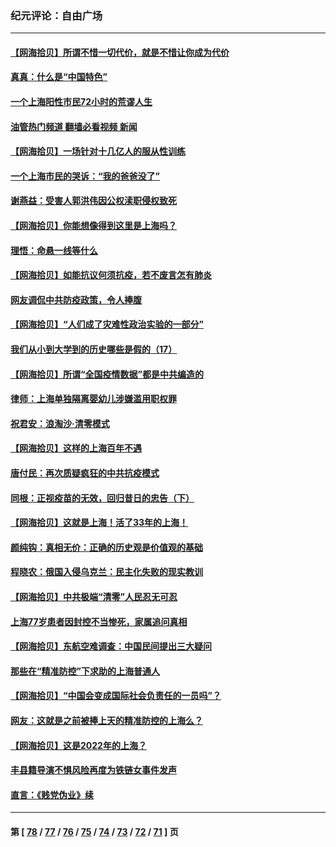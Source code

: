 ### 纪元评论：自由广场
---
#### [【网海拾贝】所谓不惜一切代价，就是不惜让你成为代价](../../pages/nsc993/n13708201.md?04110330) 
#### [真真：什么是“中国特色”](../../pages/nsc993/n13708141.md?04110330) 
#### [一个上海阳性市民72小时的荒谬人生](../../pages/nsc993/n13706620.md?04110330) 
#### [油管热门频道 翻墙必看视频 新闻](ok?04110330)
#### [【网海拾贝】一场针对十几亿人的服从性训练](../../pages/nsc993/n13706555.md?04110330) 
#### [一个上海市民的哭诉：“我的爸爸没了”](../../pages/nsc993/n13706497.md?04110330) 
#### [谢燕益：受害人郭洪伟因公权渎职侵权致死](../../pages/nsc993/n13706184.md?04110330) 
#### [【网海拾贝】你能想像得到这里是上海吗？](../../pages/nsc993/n13704442.md?04110330) 
#### [理悟：命悬一线等什么](../../pages/nsc993/n13703131.md?04110330) 
#### [【网海拾贝】如能抗议何须抗疫，若不废言怎有肺炎](../../pages/nsc993/n13701767.md?04110330) 
#### [网友调侃中共防疫政策，令人捧腹](../../pages/nsc993/n13701561.md?04110330) 
#### [【网海拾贝】“人们成了灾难性政治实验的一部分”](../../pages/nsc993/n13698988.md?04110330) 
#### [我们从小到大学到的历史哪些是假的（17）](../../pages/nsc993/n13698883.md?04110330) 
#### [【网海拾贝】所谓“全国疫情数据”都是中共编造的](../../pages/nsc993/n13694674.md?04110330) 
#### [律师：上海单独隔离婴幼儿涉嫌滥用职权罪](../../pages/nsc993/n13694627.md?04110330) 
#### [祝君安：浪淘沙·清零模式](../../pages/nsc993/n13694452.md?04110330) 
#### [【网海拾贝】这样的上海百年不遇](../../pages/nsc993/n13692603.md?04110330) 
#### [唐付民：再次质疑疯狂的中共抗疫模式](../../pages/nsc993/n13691971.md?04110330) 
#### [同根：正视疫苗的无效，回归昔日的忠告（下）](../../pages/nsc993/n13688756.md?04110330) 
#### [【网海拾贝】这就是上海！活了33年的上海！](../../pages/nsc993/n13688654.md?04110330) 
#### [颜纯钩：真相无价：正确的历史观是价值观的基础](../../pages/nsc993/n13688555.md?04110330) 
#### [程晓农：俄国入侵乌克兰：民主化失败的现实教训](../../pages/nsc993/n13686006.md?04110330) 
#### [【网海拾贝】中共极端“清零”人民忍无可忍](../../pages/nsc993/n13685914.md?04110330) 
#### [上海77岁患者因封控不当惨死，家属追问真相](../../pages/nsc993/n13685891.md?04110330) 
#### [【网海拾贝】东航空难调查：中国民间提出三大疑问](../../pages/nsc993/n13683137.md?04110330) 
#### [那些在“精准防控”下求助的上海普通人](../../pages/nsc993/n13683088.md?04110330) 
#### [【网海拾贝】“中国会变成国际社会负责任的一员吗”？](../../pages/nsc993/n13680707.md?04110330) 
#### [网友：这就是之前被捧上天的精准防控的上海么？](../../pages/nsc993/n13680287.md?04110330) 
#### [【网海拾贝】这是2022年的上海？](../../pages/nsc993/n13678253.md?04110330) 
#### [丰县籍导演不惧风险再度为铁链女事件发声](../../pages/nsc993/n13678215.md?04110330) 
#### [直言：《贱党伪业》续](../../pages/nsc993/n13678056.md?04110330) 

---
#### 第 [ [78](./78.md?04110330) / [77](./77.md?04110330) / [76](./76.md?04110330) / [75](./75.md?04110330) / [74](./74.md?04110330) / [73](./73.md?04110330) / [72](./72.md?04110330) / [71](./71.md?04110330) ] 页
